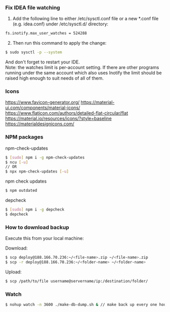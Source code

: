 ### Fix IDEA file watching

1. Add the following line to either /etc/sysctl.conf file or a new *.conf file (e.g. idea.conf) under /etc/sysctl.d/ directory:
```bash
fs.inotify.max_user_watches = 524288
```

2. Then run this command to apply the change:
```bash
$ sudo sysctl -p --system
```

And don't forget to restart your IDE. \
Note: the watches limit is per-account setting. If there are other programs running under the same account which also uses Inotify the limit should be raised high enough to suit needs of all of them.

### Icons
https://www.favicon-generator.org/
https://material-ui.com/components/material-icons/
https://www.flaticon.com/authors/detailed-flat-circular/flat
https://material.io/resources/icons/?style=baseline
https://materialdesignicons.com/


### NPM packages

npm-check-updates
```bash
$ [sudo] npm i -g npm-check-updates
$ ncu [-u]
// OR
$ npx npm-check-updates [-u]
```

npm check updates
```bash
$ npm outdated
```

depcheck
```bash
$ [sudo] npm i -g depcheck
$ depcheck
```

### How to download backup

Execute this from your local machine:

Download:
```bash
$ scp deploy@188.166.70.236:~/<file-name>.zip ~/<file-name>.zip
$ scp -r deploy@188.166.70.236:~/<folder-name> ~/<folder-name>
```

Upload:
```bash
$ scp /path/to/file username@servername/ip:/destination/folder/
```

### Watch

```bash
$ nohup watch -n 3600 ./make-db-dump.sh & // make back up every one hour
```
